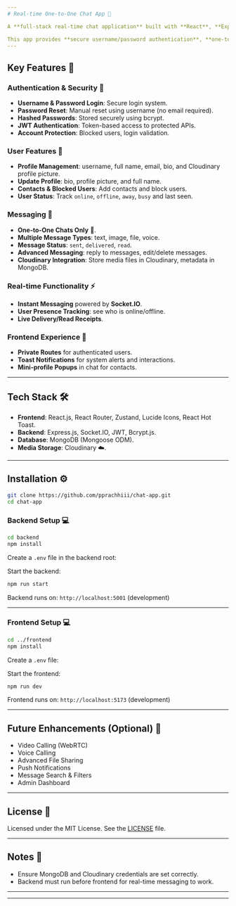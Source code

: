 ```yaml
---
# Real-time One-to-One Chat App 💬

A **full-stack real-time chat application** built with **React**, **Express.js**, **Socket.IO**, and **MongoDB** 💻.

This app provides **secure username/password authentication**, **one-to-one messaging**, **media sharing**, **user presence**, and **profile management**, ready to deploy on platforms like Ender 🚀.
---
```


## Key Features 🔑

### Authentication & Security 🔐

- **Username & Password Login**: Secure login system.
- **Password Reset**: Manual reset using username (no email required).
- **Hashed Passwords**: Stored securely using bcrypt.
- **JWT Authentication**: Token-based access to protected APIs.
- **Account Protection**: Blocked users, login validation.

### User Features 👤

- **Profile Management**: username, full name, email, bio, and Cloudinary profile picture.
- **Update Profile**: bio, profile picture, and full name.
- **Contacts & Blocked Users**: Add contacts and block users.
- **User Status**: Track `online`, `offline`, `away`, `busy` and last seen.

### Messaging 💬

- **One-to-One Chats Only** 👥.
- **Multiple Message Types**: text, image, file, voice.
- **Message Status**: `sent`, `delivered`, `read`.
- **Advanced Messaging**: reply to messages, edit/delete messages.
- **Cloudinary Integration**: Store media files in Cloudinary, metadata in MongoDB.

### Real-time Functionality ⚡

- **Instant Messaging** powered by **Socket.IO**.
- **User Presence Tracking**: see who is online/offline.
- **Live Delivery/Read Receipts**.

### Frontend Experience 🎨

- **Private Routes** for authenticated users.
- **Toast Notifications** for system alerts and interactions.
- **Mini-profile Popups** in chat for contacts.

---

## Tech Stack 🛠️

- **Frontend**: React.js, React Router, Zustand, Lucide Icons, React Hot Toast.
- **Backend**: Express.js, Socket.IO, JWT, Bcrypt.js.
- **Database**: MongoDB (Mongoose ODM).
- **Media Storage**: Cloudinary ☁️.

---

## Installation ⚙️

```bash
git clone https://github.com/pprachhiii/chat-app.git
cd chat-app
```

### Backend Setup 💻

```bash
cd backend
npm install
```

Create a `.env` file in the backend root:

Start the backend:

```bash
npm run start
```

Backend runs on: `http://localhost:5001` (development)

---

### Frontend Setup 💻

```bash
cd ../frontend
npm install
```

Create a `.env` file:

Start the frontend:

```bash
npm run dev
```

Frontend runs on: `http://localhost:5173` (development)

---

## Future Enhancements (Optional) 🔮

- Video Calling (WebRTC)
- Voice Calling
- Advanced File Sharing
- Push Notifications
- Message Search & Filters
- Admin Dashboard

---

## License 📝

Licensed under the MIT License. See the [LICENSE](LICENSE) file.

---

## Notes 📌

- Ensure MongoDB and Cloudinary credentials are set correctly.
- Backend must run before frontend for real-time messaging to work.

---

---
